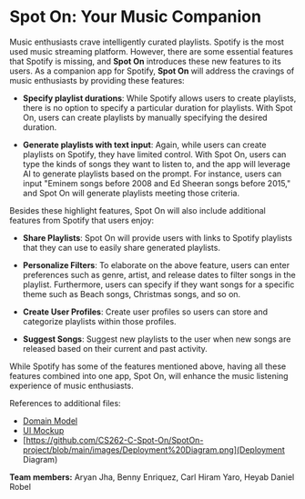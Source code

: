 # Spot On: Your Music Companion

Music enthusiasts crave intelligently curated playlists. Spotify is the most used music streaming platform. However, there are some essential features that Spotify is missing, and **Spot On** introduces these new features to its users. As a companion app for Spotify, **Spot On** will address the cravings of music enthusiasts by providing these features:

- **Specify playlist durations**: While Spotify allows users to create playlists, there is no option to specify a particular duration for playlists. With Spot On, users can create playlists by manually specifying the desired duration.

- **Generate playlists with text input**: Again, while users can create playlists on Spotify, they have limited control. With Spot On, users can type the kinds of songs they want to listen to, and the app will leverage AI to generate playlists based on the prompt. For instance, users can input "Eminem songs before 2008 and Ed Sheeran songs before 2015," and Spot On will generate playlists meeting those criteria.

Besides these highlight features, Spot On will also include additional features from Spotify that users enjoy:
- **Share Playlists**: Spot On will provide users with links to Spotify playlists that they can use to easily share generated playlists.

- **Personalize Filters**: To elaborate on the above feature, users can enter preferences such as genre, artist, and release dates to filter songs in the playlist. Furthermore, users can specify if they want songs for a specific theme such as Beach songs, Christmas songs, and so on.

- **Create User Profiles**: Create user profiles so users can store and categorize playlists within those profiles.

- **Suggest Songs**: Suggest new playlists to the user when new songs are released based on their current and past activity.

While Spotify has some of the features mentioned above, having all these features combined into one app, Spot On, will enhance the music listening experience of music enthusiasts.

References to additional files:
- [Domain Model](https://github.com/CS262-C-Spot-On/SpotOn-project/blob/main/images/drawioClass.png)
- [UI Mockup](https://github.com/CS262-C-Spot-On/SpotOn-project/blob/main/images/User%20Interface%20Mockup.jpg)
- [https://github.com/CS262-C-Spot-On/SpotOn-project/blob/main/images/Deployment%20Diagram.png](Deployment Diagram)

**Team members:** Aryan Jha, Benny Enriquez, Carl Hiram Yaro, Heyab Daniel Robel


